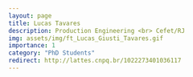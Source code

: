```yaml
---
layout: page
title: Lucas Tavares
description: Production Engineering <br> Cefet/RJ
img: assets/img/ft_Lucas_Giusti_Tavares.gif
importance: 1
category: "PhD Students"
redirect: http://lattes.cnpq.br/1022273401036117
---
```

